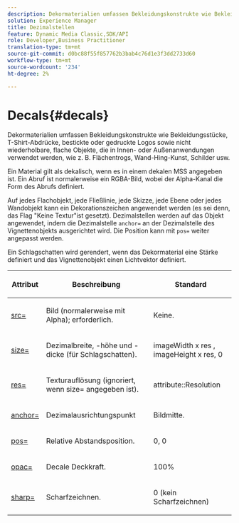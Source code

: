 ```yaml
---
description: Dekormaterialien umfassen Bekleidungskonstrukte wie Bekleidungsstücke, T-Shirt-Abdrücke, bestickte oder gedruckte Logos sowie nicht wiederholbare, flache Objekte, die in Innen- oder Außenanwendungen verwendet werden, wie z. B. Flächentrogs, Wand-Hing-Kunst, Schilder usw.
solution: Experience Manager
title: Dezimalstellen
feature: Dynamic Media Classic,SDK/API
role: Developer,Business Practitioner
translation-type: tm+mt
source-git-commit: d0bc88f55f857762b3bab4c76d1e3f3dd2733d60
workflow-type: tm+mt
source-wordcount: '234'
ht-degree: 2%

---
```



# Decals{#decals}

Dekormaterialien umfassen Bekleidungskonstrukte wie Bekleidungsstücke, T-Shirt-Abdrücke, bestickte oder gedruckte Logos sowie nicht wiederholbare, flache Objekte, die in Innen- oder Außenanwendungen verwendet werden, wie z. B. Flächentrogs, Wand-Hing-Kunst, Schilder usw.

Ein Material gilt als dekalisch, wenn es in einem dekalen MSS angegeben ist. Ein Abruf ist normalerweise ein RGBA-Bild, wobei der Alpha-Kanal die Form des Abrufs definiert.

Auf jedes Flachobjekt, jede Fließlinie, jede Skizze, jede Ebene oder jedes Wandobjekt kann ein Dekorationszeichen angewendet werden (es sei denn, das Flag &quot;Keine Textur&quot;ist gesetzt). Dezimalstellen werden auf das Objekt angewendet, indem die Dezimalstelle `anchor=` an der Dezimalstelle des Vignettenobjekts ausgerichtet wird. Die Position kann mit `pos=` weiter angepasst werden.

Ein Schlagschatten wird gerendert, wenn das Dekormaterial eine Stärke definiert und das Vignettenobjekt einen Lichtvektor definiert.

<table id="table_3F119BC9B7654FD092826A34F5827268"> 
 <thead> 
  <tr> 
   <th colname="col1" class="entry"> <p>Attribut </p> </th> 
   <th colname="col2" class="entry"> <p>Beschreibung </p> </th> 
   <th colname="col3" class="entry"> <p>Standard </p> </th> 
  </tr> 
 </thead>
 <tbody> 
  <tr> 
   <td colname="col1"> <p> <a href="../../../../../../ir-api/http-protocol/image-rendering-api-ref/c-ir-http-protocol-ref/c-ir-http-protocol-command-reference/r-ir-src.md#reference-62c98abad22149d68d405ed6aaff8272" type="reference" format="dita" scope="local"> <span class="codeph"> src=  </span> </a> </p> </td> 
   <td colname="col2"> <p>Bild (normalerweise mit Alpha); erforderlich. </p> </td> 
   <td colname="col3"> <p>Keine. </p> </td> 
  </tr> 
  <tr> 
   <td colname="col1"> <p> <a href="../../../../../../ir-api/http-protocol/image-rendering-api-ref/c-ir-http-protocol-ref/c-ir-http-protocol-command-reference/r-ir-http-size.md#reference-1220d6fbcde4479aba91de7adacdc988" type="reference" format="dita" scope="local"> <span class="codeph"> size=  </span> </a> </p> </td> 
   <td colname="col2"> <p>Dezimalbreite, -höhe und -dicke (für Schlagschatten). </p> </td> 
   <td colname="col3"> <p> <span class="varname"> imageWidth  </span> x  <span class="codeph"> res  </span>,  <span class="varname"> imageHeight  </span> x  <span class="codeph"> res, 0  </span> </p> </td> 
  </tr> 
  <tr> 
   <td colname="col1"> <p> <a href="../../../../../../ir-api/http-protocol/image-rendering-api-ref/c-ir-http-protocol-ref/c-ir-http-protocol-command-reference/r-ir-res.md#reference-0ad9de8887144c83a6db97b4994f7c04" type="reference" format="dita" scope="local"> <span class="codeph"> res=  </span> </a> </p> </td> 
   <td colname="col2"> <p>Texturauflösung (ignoriert, wenn size= angegeben ist). </p> </td> 
   <td colname="col3"> <p> <span class="codeph"> attribute::Resolution  </span> </p> </td> 
  </tr> 
  <tr> 
   <td colname="col1"> <p> <a href="../../../../../../ir-api/http-protocol/image-rendering-api-ref/c-ir-http-protocol-ref/c-ir-http-protocol-command-reference/r-ir-http-anchor.md#reference-d53923d785c9442997dc7f2199524c26" type="reference" format="dita" scope="local"> <span class="codeph"> anchor=  </span> </a> </p> </td> 
   <td colname="col2"> <p>Dezimalausrichtungspunkt </p> </td> 
   <td colname="col3"> <p>Bildmitte. </p> </td> 
  </tr> 
  <tr> 
   <td colname="col1"> <p> <a href="../../../../../../ir-api/http-protocol/image-rendering-api-ref/c-ir-http-protocol-ref/c-ir-http-protocol-command-reference/r-ir-pos.md#reference-22c10904a0ce4c8bb41c2c78104221b8" type="reference" format="dita" scope="local"> <span class="codeph"> pos=  </span> </a> </p> </td> 
   <td colname="col2"> <p>Relative Abstandsposition. </p> </td> 
   <td colname="col3"> <p>0, 0 </p> </td> 
  </tr> 
  <tr> 
   <td colname="col1"> <p> <a href="../../../../../../ir-api/http-protocol/image-rendering-api-ref/c-ir-http-protocol-ref/c-ir-http-protocol-command-reference/r-ir-opac.md#reference-136b8563da714313a9e103f4ce179c5b" type="reference" format="dita" scope="local"> <span class="codeph"> opac=  </span> </a> </p> </td> 
   <td colname="col2"> <p>Decale Deckkraft. </p> </td> 
   <td colname="col3"> <p>100% </p> </td> 
  </tr> 
  <tr> 
   <td colname="col1"> <a href="../../../../../../ir-api/http-protocol/image-rendering-api-ref/c-ir-http-protocol-ref/c-ir-http-protocol-command-reference/r-ir-http-sharp.md#reference-acdd87f6b5de4e3a85e5d3c03022a35a" type="reference" format="dita" scope="local"> <span class="codeph"> sharp=  </span> </a> </td> 
   <td colname="col2"> <p>Scharfzeichnen. </p> </td> 
   <td colname="col3"> <p>0 (kein Scharfzeichnen) </p> </td> 
  </tr> 
 </tbody> 
</table>

